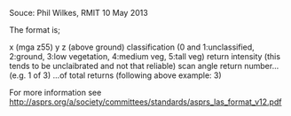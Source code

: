 Souce: Phil Wilkes, RMIT 10 May 2013

The format is;

x (mga z55)
y
z (above ground)
classification (0 and 1:unclassified, 2:ground, 3:low vegetation, 4:medium veg, 5:tall veg)
return intensity (this tends to be unclaibrated and not that reliable)
scan angle
return number... (e.g. 1 of 3)
...of total returns (following above example: 3)

For more information see http://asprs.org/a/society/committees/standards/asprs_las_format_v12.pdf
